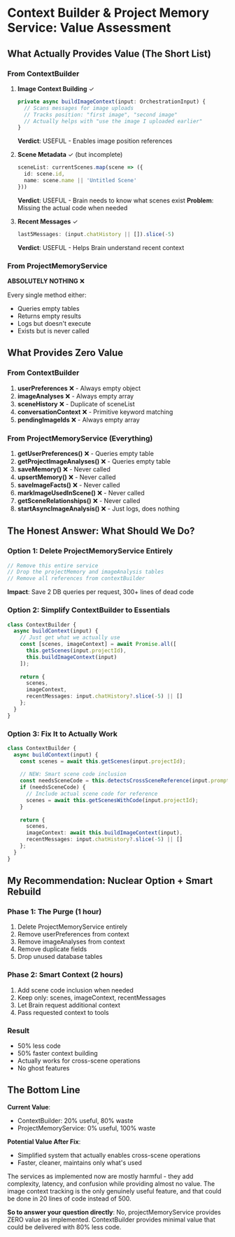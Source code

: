 # Context Builder & Project Memory Service: Value Assessment

## What Actually Provides Value (The Short List)

### From ContextBuilder

1. **Image Context Building** ✓
   ```typescript
   private async buildImageContext(input: OrchestrationInput) {
     // Scans messages for image uploads
     // Tracks position: "first image", "second image"
     // Actually helps with "use the image I uploaded earlier"
   }
   ```
   **Verdict**: USEFUL - Enables image position references

2. **Scene Metadata** ✓ (but incomplete)
   ```typescript
   sceneList: currentScenes.map(scene => ({
     id: scene.id,
     name: scene.name || 'Untitled Scene'
   }))
   ```
   **Verdict**: USEFUL - Brain needs to know what scenes exist
   **Problem**: Missing the actual code when needed

3. **Recent Messages** ✓
   ```typescript
   last5Messages: (input.chatHistory || []).slice(-5)
   ```
   **Verdict**: USEFUL - Helps Brain understand recent context

### From ProjectMemoryService

**ABSOLUTELY NOTHING** ❌

Every single method either:
- Queries empty tables
- Returns empty results
- Logs but doesn't execute
- Exists but is never called

## What Provides Zero Value

### From ContextBuilder

1. **userPreferences** ❌ - Always empty object
2. **imageAnalyses** ❌ - Always empty array  
3. **sceneHistory** ❌ - Duplicate of sceneList
4. **conversationContext** ❌ - Primitive keyword matching
5. **pendingImageIds** ❌ - Always empty array

### From ProjectMemoryService (Everything)

1. **getUserPreferences()** ❌ - Queries empty table
2. **getProjectImageAnalyses()** ❌ - Queries empty table
3. **saveMemory()** ❌ - Never called
4. **upsertMemory()** ❌ - Never called
5. **saveImageFacts()** ❌ - Never called
6. **markImageUsedInScene()** ❌ - Never called
7. **getSceneRelationships()** ❌ - Never called
8. **startAsyncImageAnalysis()** ❌ - Just logs, does nothing

## The Honest Answer: What Should We Do?

### Option 1: Delete ProjectMemoryService Entirely
```typescript
// Remove this entire service
// Drop the projectMemory and imageAnalysis tables
// Remove all references from contextBuilder
```
**Impact**: Save 2 DB queries per request, 300+ lines of dead code

### Option 2: Simplify ContextBuilder to Essentials
```typescript
class ContextBuilder {
  async buildContext(input) {
    // Just get what we actually use
    const [scenes, imageContext] = await Promise.all([
      this.getScenes(input.projectId),
      this.buildImageContext(input)
    ]);
    
    return {
      scenes,
      imageContext,
      recentMessages: input.chatHistory?.slice(-5) || []
    };
  }
}
```

### Option 3: Fix It to Actually Work
```typescript
class ContextBuilder {
  async buildContext(input) {
    const scenes = await this.getScenes(input.projectId);
    
    // NEW: Smart scene code inclusion
    const needsSceneCode = this.detectsCrossSceneReference(input.prompt);
    if (needsSceneCode) {
      // Include actual scene code for reference
      scenes = await this.getScenesWithCode(input.projectId);
    }
    
    return {
      scenes,
      imageContext: await this.buildImageContext(input),
      recentMessages: input.chatHistory?.slice(-5) || []
    };
  }
}
```

## My Recommendation: Nuclear Option + Smart Rebuild

### Phase 1: The Purge (1 hour)
1. Delete ProjectMemoryService entirely
2. Remove userPreferences from context
3. Remove imageAnalyses from context
4. Remove duplicate fields
5. Drop unused database tables

### Phase 2: Smart Context (2 hours)
1. Add scene code inclusion when needed
2. Keep only: scenes, imageContext, recentMessages
3. Let Brain request additional context
4. Pass requested context to tools

### Result
- 50% less code
- 50% faster context building
- Actually works for cross-scene operations
- No ghost features

## The Bottom Line

**Current Value**: 
- ContextBuilder: 20% useful, 80% waste
- ProjectMemoryService: 0% useful, 100% waste

**Potential Value After Fix**:
- Simplified system that actually enables cross-scene operations
- Faster, cleaner, maintains only what's used

The services as implemented now are mostly harmful - they add complexity, latency, and confusion while providing almost no value. The image context tracking is the only genuinely useful feature, and that could be done in 20 lines of code instead of 500.

**So to answer your question directly**: No, projectMemoryService provides ZERO value as implemented. ContextBuilder provides minimal value that could be delivered with 80% less code.